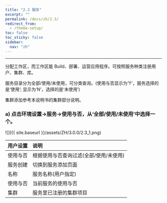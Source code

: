 ```yaml
---
title: "2.3 服务"
excerpt: ""
permalink: /docs/zh/2.3/
redirect_from:
  - /theme-setup/
toc: false
toc_sticky: false
sidebar:
  nav: "zh"
---
```


---
分配工作区，而工作区能 Build、部署、运营应用程序。可按照服务种类注册用户、集群、库。

服务目录分为全部/使用/未使用，可分类查询。(使用与否显示为‘Y’，服务选择的是‘使用’; 显示为‘N’，选择的是‘未使用’)

集群添加参考本说明书的集群部分说明。

### a\) 点击环境设置→服务→使用与否，从‘全部/使用/未使用’中选择一个。
![]({{ site.baseurl }}/assets/ZH/3.0.0/2.3_1.png)

| **用户设置** | **说明** |
| :--- | :--- |
| 使用与否 | 根据使用与否查询过滤\(全部/使用/未使用) |
| 服务创建 | 切换到服务添加页面 |
| 名称 | 服务名称(用户指定) |
| 使用与否 | 当前服务的使用与否 |
| 集群 | 服务里已注册的集群项目 |
